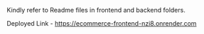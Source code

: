 Kindly refer to Readme files in frontend and backend folders.

Deployed Link - https://ecommerce-frontend-nzi8.onrender.com

